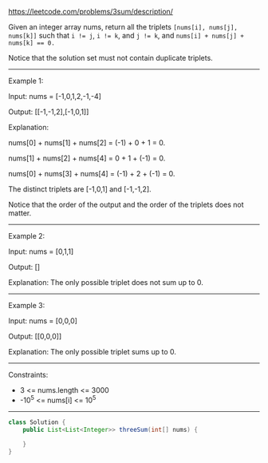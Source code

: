 https://leetcode.com/problems/3sum/description/

Given an integer array nums, return all the triplets `[nums[i], nums[j], nums[k]]` such that `i != j`, `i != k`, and `j != k`, and `nums[i] + nums[j] + nums[k] == 0.`

Notice that the solution set must not contain duplicate triplets.

---

Example 1:

Input: nums = [-1,0,1,2,-1,-4]

Output: [[-1,-1,2],[-1,0,1]]

Explanation: 

nums[0] + nums[1] + nums[2] = (-1) + 0 + 1 = 0.

nums[1] + nums[2] + nums[4] = 0 + 1 + (-1) = 0.

nums[0] + nums[3] + nums[4] = (-1) + 2 + (-1) = 0.

The distinct triplets are [-1,0,1] and [-1,-1,2].

Notice that the order of the output and the order of the triplets does not matter.

---

Example 2:

Input: nums = [0,1,1]

Output: []

Explanation: The only possible triplet does not sum up to 0.

---

Example 3:

Input: nums = [0,0,0]

Output: [[0,0,0]]

Explanation: The only possible triplet sums up to 0.
 
---

Constraints:

- 3 <= nums.length <= 3000
- -10<sup>5</sup> <= nums[i] <= 10<sup>5</sup>

---

```java
class Solution {
    public List<List<Integer>> threeSum(int[] nums) {
        
    }
}
```